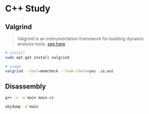 # C++ Study

## Valgrind

> Valgrind is an instrumentation framework for building dynamic analysis tools. [see here](https://valgrind.org/)

```bash
# install
sudo apt-get install valgrind
```

```bash
# usage
valgrind --tool=memcheck --leak-check=yes ./a.out
```

## Disassembly

```bash
g++ -c -o main main.cc

objdump -d main
```

